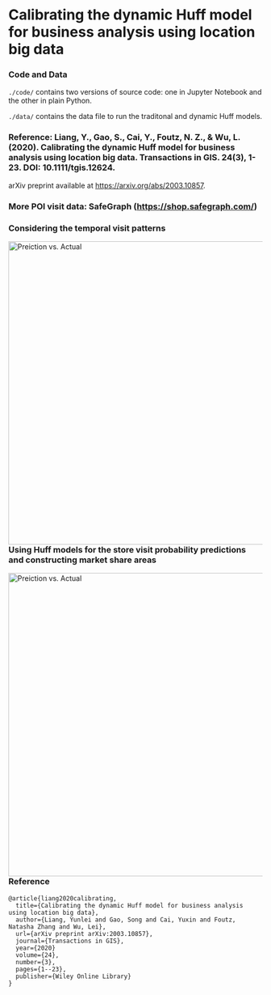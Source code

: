 # Calibrating the dynamic Huff model for business analysis using location big data
### Code and Data
`./code/` contains two versions of source code: one in Jupyter Notebook and the other in plain Python. 

`./data/` contains the data file to run the traditonal and dynamic Huff models.

### Reference: Liang, Y., Gao, S., Cai, Y., Foutz, N. Z., & Wu, L. (2020). Calibrating the dynamic Huff model for business analysis using location big data. Transactions in GIS. 24(3), 1-23. DOI: 10.1111/tgis.12624. 
arXiv preprint available at https://arxiv.org/abs/2003.10857.

### More POI visit data: SafeGraph (https://shop.safegraph.com/)

### Considering the temporal visit patterns
<img src="https://geods.geography.wisc.edu/wp-content/uploads/2020/04/tgis12624_HourlyPlot.png"
     alt="Preiction vs. Actual"
     style="float: left; margin-right: 10px;" width="600"  />

### Using Huff models for the store visit probability predictions and constructing market share areas
<img src="https://geods.geography.wisc.edu/wp-content/uploads/2020/04/tgis12624_prediction.jpg"
     alt="Preiction vs. Actual"
     style="float: left; margin-right: 10px;" width="600" />

### Reference
```
@article{liang2020calibrating,
  title={Calibrating the dynamic Huff model for business analysis using location big data},
  author={Liang, Yunlei and Gao, Song and Cai, Yuxin and Foutz, Natasha Zhang and Wu, Lei},
  url={arXiv preprint arXiv:2003.10857},
  journal={Transactions in GIS},
  year={2020}
  volume={24},
  number={3},
  pages={1--23},
  publisher={Wiley Online Library}
}
```
